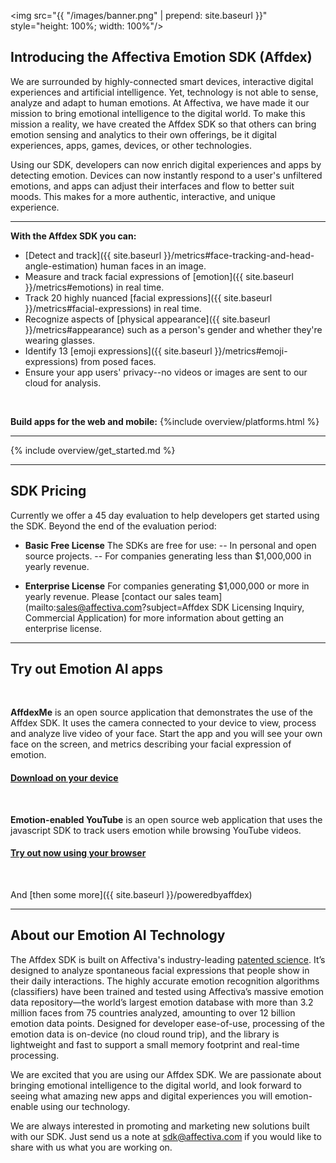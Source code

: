 <img src="{{ "/images/banner.png" | prepend: site.baseurl }}" style="height: 100%; width: 100%"/>

## Introducing the Affectiva Emotion SDK (Affdex)

We are surrounded by highly-connected smart devices, interactive digital experiences and artificial intelligence. Yet, technology is not able to sense, analyze and adapt to human emotions. At Affectiva, we have made it our mission to bring emotional intelligence to the digital world. To make this mission a reality, we have created the Affdex SDK so that others can bring emotion sensing and analytics to their own offerings, be it digital experiences, apps, games, devices, or other technologies.

Using our SDK, developers can now enrich digital experiences and apps by detecting emotion.  Devices can now instantly respond to a user's unfiltered emotions, and apps can adjust their interfaces and flow to better suit moods. This makes for a more authentic, interactive, and unique experience.

***

**With the Affdex SDK you can:**

* [Detect and track]({{ site.baseurl }}/metrics#face-tracking-and-head-angle-estimation) human faces in an image.
* Measure and track facial expressions of [emotion]({{ site.baseurl }}/metrics#emotions) in real time.
* Track 20 highly nuanced [facial expressions]({{ site.baseurl }}/metrics#facial-expressions) in real time.
* Recognize aspects of [physical appearance]({{ site.baseurl }}/metrics#appearance) such as a person's gender and whether they're wearing glasses.
* Identify 13 [emoji expressions]({{ site.baseurl }}/metrics#emoji-expressions) from posed faces.
* Ensure your app users' privacy--no videos or images are sent to our cloud for analysis.

<br />

**Build apps for the web and mobile:**
{%include overview/platforms.html %}

***


{% include overview/get_started.md %}

***

## SDK Pricing

Currently we offer a 45 day evaluation to help developers get started using the SDK. Beyond the end of the evaluation period:

* **Basic Free License**
The SDKs are free for use:
-- In personal and open source projects.
-- For companies generating less than $1,000,000 in yearly revenue.

* **Enterprise License**
For companies generating $1,000,000 or more in yearly revenue.
Please [contact our sales team](mailto:sales@affectiva.com?subject=Affdex SDK Licensing Inquiry, Commercial Application) for more information about getting an enterprise license.

***

## Try out Emotion AI apps

<br />

**AffdexMe** is an open source application that demonstrates the use of the Affdex SDK. It uses the camera connected to your device to view, process and analyze live video of your face. Start the app and you will see your own face on the screen, and metrics describing your facial expression of emotion.
<h4>
  <a href="{{ site.baseurl }}/affdexme"> Download on your device </a>
</h4>
<br />

**Emotion-enabled YouTube** is an open source web application that uses the javascript SDK to track users emotion while browsing YouTube videos.

<h4>
  <a href="https://affectiva.github.io/youtube-demo"> Try out now using your browser </a>
</h4>
<br />

And [then some more]({{ site.baseurl }}/poweredbyaffdex)

***

## About our Emotion AI Technology

The Affdex SDK is built on Affectiva's industry-leading [patented science](http://www.affectiva.com/technology). It’s designed to analyze spontaneous facial expressions that people show in their daily interactions. The highly accurate emotion recognition algorithms (classifiers) have been trained and tested using Affectiva’s massive emotion data repository—the world’s largest emotion database with more than 3.2 million faces from 75 countries analyzed, amounting to over 12 billion emotion data points. Designed for developer ease-of-use, processing of the emotion data is on-device (no cloud round trip), and the library is lightweight and fast to support a small memory footprint and real-time processing.


We are excited that you are using our Affdex SDK. We are passionate about bringing emotional intelligence to the digital world, and look forward to seeing what amazing new apps and digital experiences you will emotion-enable using our technology.

We are always interested in promoting and marketing new solutions built with our SDK. Just send us a note at [sdk@affectiva.com](mailto:sdk@affectiva.com) if you would like to share with us what you are working on.

